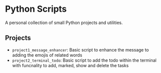 # Python Scripts

A personal collection of small Python projects and utilities.

## Projects

- `project1_message_enhancer`: Basic script to enhance the message to adding the emojis of related words
- `project2_terminal_todo`: Basic script to add the todo within the terminal with funcnality to add, marked, show and delete the tasks
